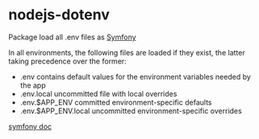 # nodejs-dotenv

Package load all .env files as [Symfony](https://symfony.com/)

In all environments, the following files are loaded if they exist, the latter taking precedence over the former:

* .env                contains default values for the environment variables needed by the app
* .env.local          uncommitted file with local overrides
* .env.$APP_ENV       committed environment-specific defaults
* .env.$APP_ENV.local uncommitted environment-specific overrides

[symfony doc](https://symfony.com/doc/current/configuration.html#configuration-multiple-env-files)